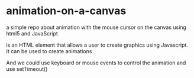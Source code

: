 # animation-on-a-canvas

a simple repo about animation with the mouse cursor on the canvas using html5 and JavaScript

<canvas> is an HTML element that allows a user to create graphics using Javascript. It can be used to create animations
  
 And we could use keyboard or mouse events to control the animation and use setTimeout()

